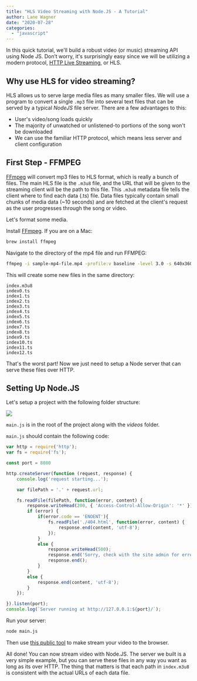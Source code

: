 ```yaml
---
title: "HLS Video Streaming with Node.JS - A Tutorial"
author: Lane Wagner
date: "2020-07-28"
categories: 
  - "javascript"
---
```


In this quick tutorial, we'll build a robust video (or music) streaming API using Node JS. Don’t worry, it's surprisingly easy since we will be utilizing a modern protocol, [HTTP Live Streaming](https://en.wikipedia.org/wiki/HTTP_Live_Streaming), or HLS.

## Why use HLS for video streaming?

HLS allows us to serve large media files as many smaller files. We will use a program to convert a single `.mp3` file into several text files that can be served by a typical _NodeJS_ file server. There are a few advantages to this:

- User's video/song loads quickly
- The majority of unwatched or unlistened-to portions of the song won't be downloaded
- We can use the familiar HTTP protocol, which means less server and client configuration

## First Step - FFMPEG

[FFmpeg](https://www.ffmpeg.org/) will convert mp3 files to HLS format, which is really a bunch of files. The main HLS file is the `.m3u8` file, and the URL that will be given to the streaming client will be the path to this file. This `.m3u8` metadata file tells the client where to find each data (.ts) file. Data files typically contain small chunks of media data (~10 seconds) and are fetched at the client's request as the user progresses through the song or video.

Let's format some media.

Install [FFmpeg](https://www.ffmpeg.org/). If you are on a Mac:

```bash
brew install ffmpeg
```

Navigate to the directory of the mp4 file and run FFMPEG:

```bash
ffmpeg -i sample-mp4-file.mp4 -profile:v baseline -level 3.0 -s 640x360 -start_number 0 -hls_time 10 -hls_list_size 0 -f hls index.m3u8
```

This will create some new files in the same directory:

```
index.m3u8
index0.ts
index1.ts
index2.ts
index3.ts
index4.ts
index5.ts
index6.ts
index7.ts
index8.ts
index9.ts
index10.ts
index11.ts
index12.ts
```

That's the worst part! Now we just need to setup a Node server that can serve these files over HTTP.

## Setting Up Node.JS

Let's setup a project with the following folder structure:

![](/img/Screen-Shot-2020-07-28-at-8.24.48-AM.png)

`main.js` is in the root of the project along with the _videos_ folder.

`main.js` should contain the following code:

```js
var http = require('http');
var fs = require('fs');

const port = 8080

http.createServer(function (request, response) {
    console.log('request starting...');

    var filePath = '.' + request.url;

    fs.readFile(filePath, function(error, content) {
        response.writeHead(200, { 'Access-Control-Allow-Origin': '*' });
        if (error) {
            if(error.code == 'ENOENT'){
                fs.readFile('./404.html', function(error, content) {
                    response.end(content, 'utf-8');
                });
            }
            else {
                response.writeHead(500);
                response.end('Sorry, check with the site admin for error: '+error.code+' ..\n');
                response.end(); 
            }
        }
        else {
            response.end(content, 'utf-8');
        }
    });

}).listen(port);
console.log(`Server running at http://127.0.0.1:${port}/`);
```

Run your server:

```bash
node main.js
```

Then use [this public tool](https://hls-js-dev.netlify.app/demo/) to make stream your video to the browser.

All done! You can now stream video with Node.JS. The server we built is a very simple example, but you can serve these files in any way you want as long as its over HTTP. The thing that matters is that each path in `index.m3u8` is consistent with the actual URLs of each data file.
